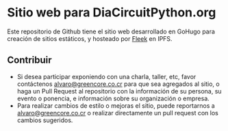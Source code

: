 # Sitio web para DiaCircuitPython.org

Este repositorio de Github tiene el sitio web desarrollado en GoHugo para creación de sitios estáticos, y hosteado por [Fleek](fleek.co) en IPFS.

## Contribuir

- Si desea participar exponiendo con una charla, taller, etc, favor contáctenos alvaro@greencore.co.cr para que sea agregados al sitio, o haga un Pull Request al repositorio con la información de su persona, su evento o ponencia, e información sobre su organización o empresa.
- Para realizar cambios de estilo o mejoras el sitio, puede reportarnos a alvaro@greencore.co.cr o realizar directamente un pull request con los cambios sugeridos. 
